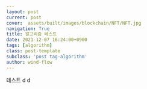 ```yaml
---
layout: post
current: post
cover:  assets/built/images/blockchain/NFT/NFT.jpg
navigation: True
title: 알고리즘 테스트
date: 2021-12-07 16:24:00+0900
tags: [algorithm]
class: post-template
subclass: 'post tag-algorithm'
author: wind-flow
---
```


테스트   d d